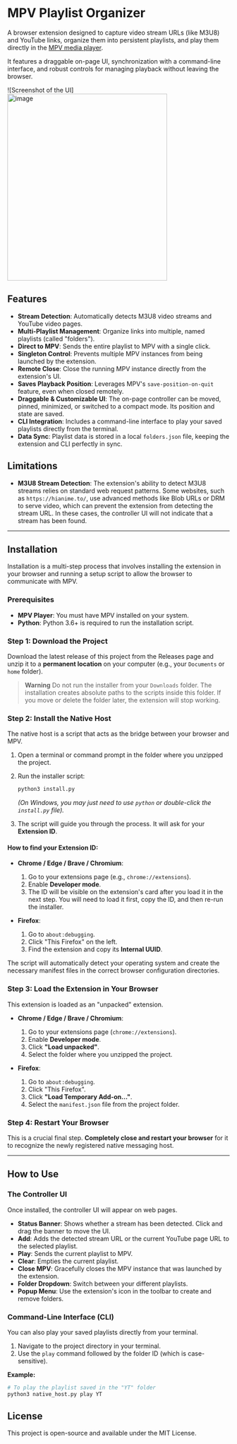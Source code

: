 # MPV Playlist Organizer

A browser extension designed to capture video stream URLs (like M3U8) and YouTube links, organize them into persistent playlists, and play them directly in the [MPV media player](https://mpv.io/).

It features a draggable on-page UI, synchronization with a command-line interface, and robust controls for managing playback without leaving the browser.

![Screenshot of the UI] <img width="362" height="423" alt="image" src="https://github.com/user-attachments/assets/e13211c2-dd8a-49a4-ad49-c66c599734a6" /> <!-- Placeholder for a screenshot -->

## Features

- **Stream Detection**: Automatically detects M3U8 video streams and YouTube video pages.
- **Multi-Playlist Management**: Organize links into multiple, named playlists (called "folders").
- **Direct to MPV**: Sends the entire playlist to MPV with a single click.
- **Singleton Control**: Prevents multiple MPV instances from being launched by the extension.
- **Remote Close**: Close the running MPV instance directly from the extension's UI.
- **Saves Playback Position**: Leverages MPV's `save-position-on-quit` feature, even when closed remotely.
- **Draggable & Customizable UI**: The on-page controller can be moved, pinned, minimized, or switched to a compact mode. Its position and state are saved.
- **CLI Integration**: Includes a command-line interface to play your saved playlists directly from the terminal.
- **Data Sync**: Playlist data is stored in a local `folders.json` file, keeping the extension and CLI perfectly in sync.

## Limitations

- **M3U8 Stream Detection**: The extension's ability to detect M3U8 streams relies on standard web request patterns. Some websites, such as `https://hianime.to/`, use advanced methods like Blob URLs or DRM to serve video, which can prevent the extension from detecting the stream URL. In these cases, the controller UI will not indicate that a stream has been found.

---

## Installation

Installation is a multi-step process that involves installing the extension in your browser and running a setup script to allow the browser to communicate with MPV.

### Prerequisites

- **MPV Player**: You must have MPV installed on your system.
- **Python**: Python 3.6+ is required to run the installation script.

### Step 1: Download the Project

Download the latest release of this project from the Releases page and unzip it to a **permanent location** on your computer (e.g., your `Documents` or `home` folder).

> **Warning**
> Do not run the installer from your `Downloads` folder. The installation creates absolute paths to the scripts inside this folder. If you move or delete the folder later, the extension will stop working.

### Step 2: Install the Native Host

The native host is a script that acts as the bridge between your browser and MPV.

1.  Open a terminal or command prompt in the folder where you unzipped the project.
2.  Run the installer script:
    ```sh
    python3 install.py
    ```
    *(On Windows, you may just need to use `python` or double-click the `install.py` file).*

3.  The script will guide you through the process. It will ask for your **Extension ID**.

#### How to find your Extension ID:

-   **Chrome / Edge / Brave / Chromium**:
    1.  Go to your extensions page (e.g., `chrome://extensions`).
    2.  Enable **Developer mode**.
    3.  The ID will be visible on the extension's card after you load it in the next step. You will need to load it first, copy the ID, and then re-run the installer.

-   **Firefox**:
    1.  Go to `about:debugging`.
    2.  Click "This Firefox" on the left.
    3.  Find the extension and copy its **Internal UUID**.

The script will automatically detect your operating system and create the necessary manifest files in the correct browser configuration directories.

### Step 3: Load the Extension in Your Browser

This extension is loaded as an "unpacked" extension.

-   **Chrome / Edge / Brave / Chromium**:
    1.  Go to your extensions page (`chrome://extensions`).
    2.  Enable **Developer mode**.
    3.  Click **"Load unpacked"**.
    4.  Select the folder where you unzipped the project.

-   **Firefox**:
    1.  Go to `about:debugging`.
    2.  Click "This Firefox".
    3.  Click **"Load Temporary Add-on..."**.
    4.  Select the `manifest.json` file from the project folder.

### Step 4: Restart Your Browser

This is a crucial final step. **Completely close and restart your browser** for it to recognize the newly registered native messaging host.

---

## How to Use

### The Controller UI

Once installed, the controller UI will appear on web pages.

- **Status Banner**: Shows whether a stream has been detected. Click and drag the banner to move the UI.
- **Add**: Adds the detected stream URL or the current YouTube page URL to the selected playlist.
- **Play**: Sends the current playlist to MPV.
- **Clear**: Empties the current playlist.
- **Close MPV**: Gracefully closes the MPV instance that was launched by the extension.
- **Folder Dropdown**: Switch between your different playlists.
- **Popup Menu**: Use the extension's icon in the toolbar to create and remove folders.

### Command-Line Interface (CLI)

You can also play your saved playlists directly from your terminal.

1.  Navigate to the project directory in your terminal.
2.  Use the `play` command followed by the folder ID (which is case-sensitive).

**Example:**
```sh
# To play the playlist saved in the "YT" folder
python3 native_host.py play YT
```

## License

This project is open-source and available under the MIT License.
